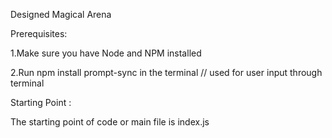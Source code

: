 Designed Magical Arena

Prerequisites:

1.Make sure you have Node and NPM installed

2.Run npm install prompt-sync in the terminal  // used for user input through terminal

Starting Point :

The starting point of code or main file is index.js

